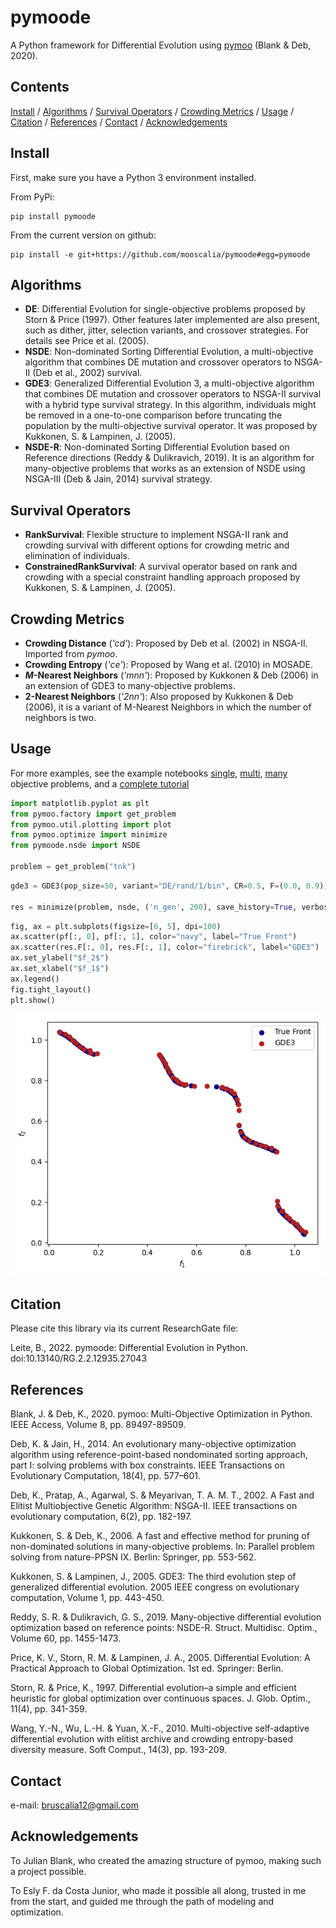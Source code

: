# pymoode
A Python framework for Differential Evolution using [pymoo](https://github.com/anyoptimization/pymoo) (Blank & Deb, 2020).

## Contents
[Install](#install) / [Algorithms](#algorithms) / [Survival Operators](#survival-operators) / [Crowding Metrics](#crowding-metrics) / [Usage](#usage) / [Citation](#citation) / [References](#references) / [Contact](#contact) / [Acknowledgements](#acknowledgements)

## Install
First, make sure you have a Python 3 environment installed.

From PyPi:
```
pip install pymoode
```

From the current version on github:
```
pip install -e git+https://github.com/mooscalia/pymoode#egg=pymoode
```

## Algorithms
- **DE**: Differential Evolution for single-objective problems proposed by Storn & Price (1997). Other features later implemented are also present, such as dither, jitter, selection variants, and crossover strategies. For details see Price et al. (2005).
- **NSDE**: Non-dominated Sorting Differential Evolution, a multi-objective algorithm that combines DE mutation and crossover operators to NSGA-II (Deb et al., 2002) survival.
- **GDE3**: Generalized Differential Evolution 3, a multi-objective algorithm that combines DE mutation and crossover operators to NSGA-II survival with a hybrid type survival strategy. In this algorithm, individuals might be removed in a one-to-one comparison before truncating the population by the multi-objective survival operator. It was proposed by Kukkonen, S. & Lampinen, J. (2005).
- **NSDE-R**: Non-dominated Sorting Differential Evolution based on Reference directions (Reddy & Dulikravich, 2019). It is an algorithm for many-objective problems that works as an extension of NSDE using NSGA-III (Deb & Jain, 2014) survival strategy.

## Survival Operators
- **RankSurvival**: Flexible structure to implement NSGA-II rank and crowding survival with different options for crowding metric and elimination of individuals.
- **ConstrainedRankSurvival**: A survival operator based on rank and crowding with a special constraint handling approach proposed by Kukkonen, S. & Lampinen, J. (2005).

## Crowding Metrics
- **Crowding Distance** (*'cd'*): Proposed by Deb et al. (2002) in NSGA-II. Imported from *pymoo*.
- **Crowding Entropy** (*'ce'*): Proposed by Wang et al. (2010) in MOSADE.
- ***M*-Nearest Neighbors** (*'mnn'*): Proposed by Kukkonen & Deb (2006) in an extension of GDE3 to many-objective problems.
- **2-Nearest Neighbors** (*'2nn'*): Also proposed by Kukkonen & Deb (2006), it is a variant of M-Nearest Neighbors in which the number of neighbors is two.

## Usage
For more examples, see the example notebooks [single](https://github.com/mooscaliaproject/pymoode/blob/main/notebooks/EXAMPLE_SOO.ipynb), [multi](https://github.com/mooscaliaproject/pymoode/blob/main/notebooks/EXAMPLE_MULTI.ipynb), [many](https://github.com/mooscaliaproject/pymoode/blob/main/notebooks/EXAMPLE_MANY.ipynb) objective problems, and a [complete tutorial](https://github.com/mooscaliaproject/pymoode/blob/main/notebooks/tutorial.ipynb)

```python
import matplotlib.pyplot as plt
from pymoo.factory import get_problem
from pymoo.util.plotting import plot
from pymoo.optimize import minimize
from pymoode.nsde import NSDE

problem = get_problem("tnk")
```

```python
gde3 = GDE3(pop_size=50, variant="DE/rand/1/bin", CR=0.5, F=(0.0, 0.9))
    
res = minimize(problem, nsde, ('n_gen', 200), save_history=True, verbose=True)
```

```python
fig, ax = plt.subplots(figsize=[6, 5], dpi=100)
ax.scatter(pf[:, 0], pf[:, 1], color="navy", label="True Front")
ax.scatter(res.F[:, 0], res.F[:, 1], color="firebrick", label="GDE3")
ax.set_ylabel("$f_2$")
ax.set_xlabel("$f_1$")
ax.legend()
fig.tight_layout()
plt.show()
```

![tnk_nsde](https://github.com/mooscaliaproject/pymoode/raw/b02d9d46e8d9558af670a2c80eec9689c49d79cb/images/tnk_gde3.png)

## Citation
Please cite this library via its current ResearchGate file:

Leite, B., 2022. pymoode: Differential Evolution in Python. doi:10.13140/RG.2.2.12935.27043

## References
Blank, J. & Deb, K., 2020. pymoo: Multi-Objective Optimization in Python. IEEE Access, Volume 8, pp. 89497-89509.

Deb, K. & Jain, H., 2014. An evolutionary many-objective optimization algorithm using reference-point-based nondominated sorting approach, part I: solving problems with box constraints. IEEE Transactions on Evolutionary Computation, 18(4), pp. 577–601.

Deb, K., Pratap, A., Agarwal, S. & Meyarivan, T. A. M. T., 2002. A Fast and Elitist Multiobjective Genetic Algorithm: NSGA-II. IEEE transactions on evolutionary computation, 6(2), pp. 182-197.

Kukkonen, S. & Deb, K., 2006. A fast and effective method for pruning of non-dominated solutions in many-objective problems. In: Parallel problem solving from nature-PPSN IX. Berlin: Springer, pp. 553-562.

Kukkonen, S. & Lampinen, J., 2005. GDE3: The third evolution step of generalized differential evolution. 2005 IEEE congress on evolutionary computation, Volume 1, pp. 443-450.

Reddy, S. R. & Dulikravich, G. S., 2019. Many-objective differential evolution optimization based on reference points: NSDE-R. Struct. Multidisc. Optim., Volume 60, pp. 1455-1473.

Price, K. V., Storn, R. M. & Lampinen, J. A., 2005. Differential Evolution: A Practical Approach to Global Optimization. 1st ed. Springer: Berlin.

Storn, R. & Price, K., 1997. Differential evolution–a simple and efficient heuristic for global optimization over continuous spaces. J. Glob. Optim., 11(4), pp. 341-359.

Wang, Y.-N., Wu, L.-H. & Yuan, X.-F., 2010. Multi-objective self-adaptive differential evolution with elitist archive and crowding entropy-based diversity measure. Soft Comput., 14(3), pp. 193-209.

## Contact
e-mail: bruscalia12@gmail.com

## Acknowledgements
To Julian Blank, who created the amazing structure of pymoo, making such a project possible.

To Esly F. da Costa Junior, who made it possible all along, trusted in me from the start, and guided me through the path of modeling and optimization.
